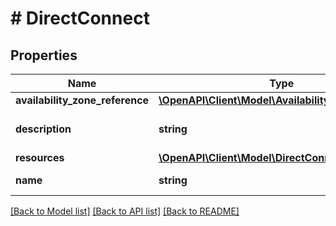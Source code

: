 # # DirectConnect

## Properties

Name | Type | Description | Notes
------------ | ------------- | ------------- | -------------
**availability_zone_reference** | [**\OpenAPI\Client\Model\AvailabilityZoneReference**](AvailabilityZoneReference.md) |  | [optional]
**description** | **string** | A description for direct_connect. | [optional]
**resources** | [**\OpenAPI\Client\Model\DirectConnectResources**](DirectConnectResources.md) |  |
**name** | **string** | direct_connect Name. |

[[Back to Model list]](../../README.md#models) [[Back to API list]](../../README.md#endpoints) [[Back to README]](../../README.md)
